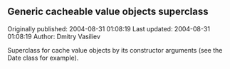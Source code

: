 ## Generic cacheable value objects superclass 
Originally published: 2004-08-31 01:08:19 
Last updated: 2004-08-31 01:08:19 
Author: Dmitry Vasiliev 
 
Superclass for cache value objects by its constructor arguments (see the Date class for example).